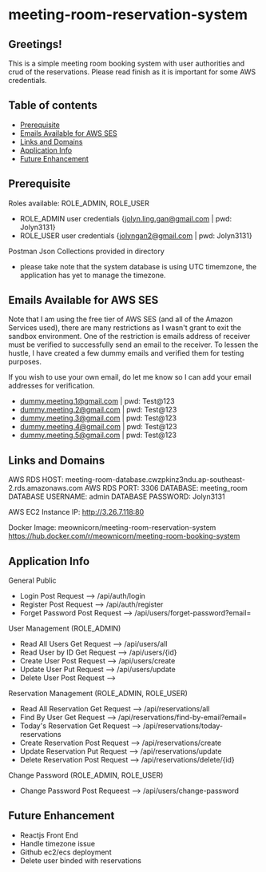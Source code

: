 # meeting-room-reservation-system

## Greetings!
This is a simple meeting room booking system with user authorities and crud of the reservations. Please read finish as it is important for some AWS credentials.

## Table of contents
* [Prerequisite](#prerequisite)
* [Emails Available for AWS SES](#emails-available-for-aws-ses)
* [Links and Domains](#links-and-domains)
* [Application Info](#application-info)
* [Future Enhancement](#future-enhancement)

## Prerequisite
Roles available: ROLE_ADMIN, ROLE_USER
* ROLE_ADMIN user credentials {jolyn.ling.gan@gmail.com | pwd: Jolyn3131}
* ROLE_USER user credentials {jolyngan2@gmail.com | pwd: Jolyn3131}

Postman Json Collections provided in directory
* please take note that the system database is using UTC timemzone, the application has yet to manage the timezone.


## Emails Available for AWS SES
Note that I am using the free tier of AWS SES (and all of the Amazon Services used), there are many restrictions as I wasn't grant to exit the sandbox environment. One of the restriction is emails address of receiver must be verified to successfully send an email to the receiver. To lessen the hustle, I have created a few dummy emails and verified them for testing purposes.

If you wish to use your own email, do let me know so I can add your email addresses for verification.

* dummy.meeting.1@gmail.com |  pwd: Test@123
* dummy.meeting.2@gmail.com |  pwd: Test@123
* dummy.meeting.3@gmail.com |  pwd: Test@123
* dummy.meeting.4@gmail.com |  pwd: Test@123
* dummy.meeting.5@gmail.com |  pwd: Test@123

## Links and Domains
AWS RDS HOST: meeting-room-database.cwzpkinz3ndu.ap-southeast-2.rds.amazonaws.com
AWS RDS PORT: 3306
DATABASE: meeting_room
DATABASE USERNAME: admin
DATABASE PASSWORD: Jolyn3131

AWS EC2 Instance IP: http://3.26.7.118:80

Docker Image: meownicorn/meeting-room-reservation-system
https://hub.docker.com/r/meownicorn/meeting-room-booking-system


## Application Info
General Public
  - Login                  Post Request --> /api/auth/login
  - Register               Post Request --> /api/auth/register
  - Forget Password        Post Request --> /api/users/forget-password?email=

User Management (ROLE_ADMIN)
  - Read All Users         Get Request --> /api/users/all
  - Read User by ID        Get Request --> /api/users/{id}
  - Create User            Post Request --> /api/users/create
  - Update User            Put Request --> /api/users/update
  - Delete User            Post Request --> 

Reservation Management (ROLE_ADMIN, ROLE_USER)
  - Read All Reservation   Get Request --> /api/reservations/all
  - Find By User           Get Request --> /api/reservations/find-by-email?email=
  - Today's Reservation    Get Request --> /api/reservations/today-reservations
  - Create Reservation     Post Request --> /api/reservations/create
  - Update Reservation     Put Request --> /api/reservations/update
  - Delete Reservation     Post Request --> /api/reservations/delete/{id}

Change Password (ROLE_ADMIN, ROLE_USER)
  - Change Password        Post Requeest --> /api/users/change-password
  
## Future Enhancement
  - Reactjs Front End
  - Handle timezone issue
  - Github ec2/ecs deployment
  - Delete user binded with reservations


